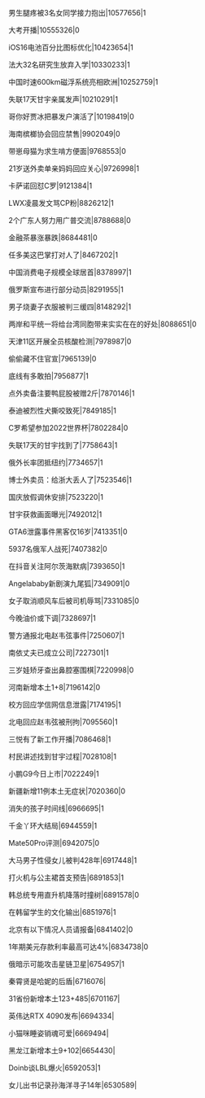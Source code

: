 男生腿疼被3名女同学接力抱出|10577656|1

大考开播|10555326|0

iOS16电池百分比图标优化|10423654|1

法大32名研究生放弃入学|10330233|1

中国时速600km磁浮系统亮相欧洲|10252759|1

失联17天甘宇亲属发声|10210291|1

哥你好贾冰把暴发户演活了|10198419|0

海南槟榔协会回应禁售|9902049|0

带崽母猫为求生啃方便面|9768553|0

21岁送外卖单亲妈妈回应关心|9726998|1

卡萨诺回怼C罗|9121384|1

LWX凌晨发文骂CP粉|8826212|1

2个广东人努力用广普交流|8788688|0

金融茶暴涨暴跌|8684481|0

任多美这巴掌打对人了|8467202|1

中国消费电子规模全球居首|8378997|1

俄罗斯宣布进行部分动员|8291955|1

男子烧妻子衣服被判三缓四|8148292|1

两岸和平统一将给台湾同胞带来实实在在的好处|8088651|0

天津11区开展全员核酸检测|7978987|0

偷偷藏不住官宣|7965139|0

底线有多敢拍|7956877|1

点外卖备注要鸭屁股被赠2斤|7870146|1

泰迪被烈性犬撕咬致死|7849185|1

C罗希望参加2022世界杯|7802284|0

失联17天的甘宇找到了|7758643|1

俄外长率团抵纽约|7734657|1

博士外卖员：给浙大丢人了|7523546|1

国庆放假调休安排|7523220|1

甘宇获救画面曝光|7492012|1

GTA6泄露事件黑客仅16岁|7413351|0

5937名俄军人战死|7407382|0

在抖音关注阿尔茨海默病|7393650|1

Angelababy新剧演九尾狐|7349091|0

女子取消顺风车后被司机辱骂|7331085|0

今晚油价或下调|7328697|1

警方通报北电赵韦弦事件|7250607|1

南依丈夫已成立公司|7227301|1

三岁娃矫牙查出鼻腔塞围棋|7220998|0

河南新增本土1+8|7196142|0

校方回应学信网信息泄露|7174195|1

北电回应赵韦弦被刑拘|7095560|1

三悦有了新工作开播|7086468|1

村民讲述找到甘宇过程|7028108|1

小鹏G9今日上市|7022249|1

新疆新增11例本土无症状|7020360|0

消失的孩子时间线|6966695|1

千金丫环大结局|6944559|1

Mate50Pro评测|6942075|0

大马男子性侵女儿被判428年|6917448|1

打火机与公主裙首支预告|6891853|1

韩总统专用直升机降落时撞树|6891578|0

在韩留学生的文化输出|6851976|1

北京有以下情况人员请报备|6841402|0

1年期美元存款利率最高可达4%|6834738|0

俄暗示可能攻击星链卫星|6754957|1

秦霄贤是哈妮的后盾|6716076|

31省份新增本土123+485|6701167|

英伟达RTX 4090发布|6694334|

小猫咪睡姿销魂可爱|6669494|

黑龙江新增本土9+102|6654430|

Doinb谈LBL爆火|6592053|1

女儿出书记录孙海洋寻子14年|6530589|

